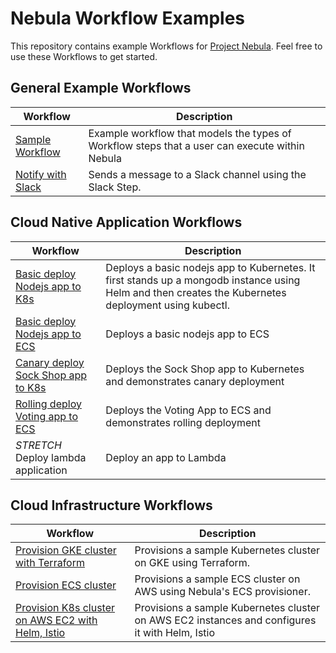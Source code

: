 # Nebula Workflow Examples  
This repository contains example Workflows for [Project Nebula](https://puppet.com/project-nebula). Feel free to use these Workflows to get started.

## General Example Workflows 
| Workflow      | Description   | 
| ------------- | ------------- |
| [Sample Workflow](./sample-workflow)| Example workflow that models the types of Workflow steps that a user can execute within Nebula |
| [Notify with Slack](./notify-slack)| Sends a message to a Slack channel using the Slack Step. | 

## Cloud Native Application Workflows 
| Workflow      | Description   | 
| ------------- | ------------- |
| [Basic deploy Nodejs app to K8s](./deploy-nodejs-app-to-k8s)| Deploys a basic nodejs app to Kubernetes. It first stands up a mongodb instance using Helm and then creates the Kubernetes deployment using kubectl. |
| [Basic deploy Nodejs app to ECS](./deploy-nodejs-app-to-ecs) | Deploys a basic nodejs app to ECS |
| [Canary deploy Sock Shop app to K8s](./deploy-sockshop-to-k8s) | Deploys the Sock Shop app to Kubernetes and demonstrates canary deployment| 
| [Rolling deploy Voting app to ECS](./deploy-voting-app-to-ecs) | Deploys the Voting App to ECS and demonstrates rolling deployment |
| *STRETCH* Deploy lambda application | Deploy an app to Lambda | 

## Cloud Infrastructure Workflows
| Workflow      | Description   | 
| ------------- | ------------- |
| [Provision GKE cluster with Terraform](./provision-gke-terraform) | Provisions a sample Kubernetes cluster on GKE using Terraform. | 
| [Provision ECS cluster](./provision-ecs-cluster) | Provisions a sample ECS cluster on AWS using Nebula's ECS provisioner. |
| [Provision K8s cluster on AWS EC2 with Helm, Istio](./provision-k8s-cluster-ec2) | Provisions a sample Kubernetes cluster on AWS EC2 instances and configures it with Helm, Istio |

